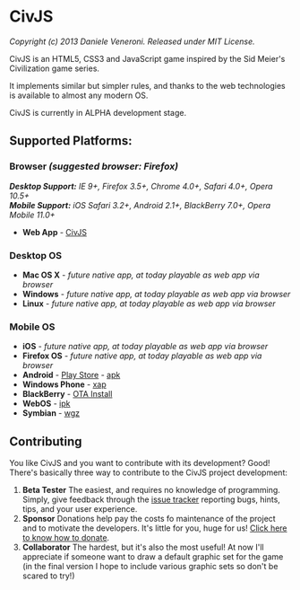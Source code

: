 # CivJS

_Copyright (c) 2013 Daniele Veneroni. Released under MIT License._

CivJS is an HTML5, CSS3 and JavaScript game inspired by the Sid Meier's Civilization game series.

It implements similar but simpler rules, and thanks to the web technologies is available to almost any modern OS.

CivJS is currently in ALPHA development stage.

## Supported Platforms:

### Browser _(suggested browser: Firefox)_
_**Desktop Support:** IE 9+, Firefox 3.5+, Chrome 4.0+, Safari 4.0+, Opera 10.5+_  
_**Mobile Support:** iOS Safari 3.2+, Android 2.1+, BlackBerry 7.0+, Opera Mobile 11.0+_
* **Web App** - [CivJS](http://venerons.github.io/CivJS/play/)

### Desktop OS
* **Mac OS X** - _future native app, at today playable as web app via browser_
* **Windows** - _future native app, at today playable as web app via browser_
* **Linux** - _future native app, at today playable as web app via browser_

### Mobile OS
* **iOS** - _future native app, at today playable as web app via browser_
* **Firefox OS** - _future native app, at today playable as web app via browser_
* **Android** - [Play Store](https://play.google.com/store/apps/details?id=it.venerons.civjs) - [apk](https://build.phonegap.com/apps/282025/download/android/)
* **Windows Phone** - [xap](https://build.phonegap.com/apps/282025/download/winphone/)
* **BlackBerry** - [OTA Install](https://build.phonegap.com/apps/282025/download/blackberry)
* **WebOS** - [ipk](https://build.phonegap.com/apps/282025/download/webos/)
* **Symbian** - [wgz](https://build.phonegap.com/apps/282025/download/symbian/)

## Contributing
You like CivJS and you want to contribute with its development? Good! There's basically three way to contribute to the CivJS project development:

1. **Beta Tester** The easiest, and requires no knowledge of programming. Simply, give feedback through the [issue tracker](https://github.com/Venerons/CivJS/issues) reporting bugs, hints, tips, and your user experience.
2. **Sponsor** Donations help pay the costs fo maintenance of the project and to motivate the developers. It's little for you, huge for us! [Click here to know how to donate](http://venerons.github.io/CivJS/index.html#donate).
3. **Collaborator** The hardest, but it's also the most useful! At now I'll appreciate if someone want to draw a default graphic set for the game (in the final version I hope to include various graphic sets so don't be scared to try!)
